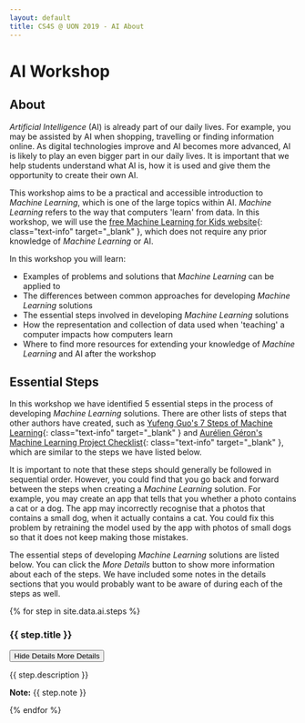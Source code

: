```yaml
---
layout: default
title: CS4S @ UON 2019 - AI About
---
```


# AI Workshop

## About

*Artificial Intelligence* (AI) is already part of our daily lives.
For example, you may be assisted by AI when shopping, travelling or finding information online.
As digital technologies improve and AI becomes more advanced, AI is likely to play an even bigger part in our daily lives.
It is important that we help students understand what AI is, how it is used and give them the opportunity to create their own AI.

This workshop aims to be a practical and accessible introduction to *Machine Learning*, which is one of the large topics within AI.
*Machine Learning* refers to the way that computers 'learn' from data.
In this workshop, we will use the [free Machine Learning for Kids website](https://machinelearningforkids.co.uk){: class="text-info" target="_blank" }, which does not require any prior knowledge of *Machine Learning* or AI.

In this workshop you will learn:

- Examples of problems and solutions that *Machine Learning* can be applied to
- The differences between common approaches for developing *Machine Learning* solutions
- The essential steps involved in developing *Machine Learning* solutions
- How the representation and collection of data used when 'teaching' a computer impacts how computers learn
- Where to find more resources for extending your knowledge of *Machine Learning* and AI after the workshop

## Essential Steps

In this workshop we have identified 5 essential steps in the process of developing *Machine Learning* solutions.
There are other lists of steps that other authors have created, such as [Yufeng Guo's 7 Steps of Machine Learning](https://www.techleer.com/articles/379-the-seven-steps-of-machine-learning/){: class="text-info" target="_blank" } and [Aurélien Géron's Machine Learning Project Checklist](https://www.kdnuggets.com/2018/12/machine-learning-project-checklist.html){: class="text-info" target="_blank" }, which are similar to the steps we have listed below.

It is important to note that these steps should generally be followed in sequential order.
However, you could find that you go back and forward between the steps when creating a *Machine Learning* solution.
For example, you may create an app that tells that you whether a photo contains a cat or a dog.
The app may incorrectly recognise that a photos that contains a small dog, when it actually contains a cat.
You could fix this problem by retraining the model used by the app with photos of small dogs so that it does not keep making those mistakes.

The essential steps of developing *Machine Learning* solutions are listed below.
You can click the *More Details* button to show more information about each of the steps.
We have included some notes in the details sections that you would probably want to be aware of during each of the steps as well.

{% for step in site.data.ai.steps %}
<h3>{{ step.title }}</h3>
<p>
  <button class="btn btn-outline-info collapsed" type="button" data-toggle="collapse" data-target="#collapse-{{ step.id }}" aria-expanded="false" aria-controls="collapseExample">
    <span class="if-not-collapsed">
        Hide Details
        <i class="fas fa-chevron-up step-icon"></i>
    </span>
    <span class="if-collapsed">
        More Details
        <i class="fas fa-chevron-down step-icon"></i>
    </span>
  </button>
</p>
<div class="collapse" id="collapse-{{ step.id }}">
  <div class="card card-body my-4">
    <p>
        {{ step.description }}
    </p>
    <p>
        <strong>Note:</strong> {{ step.note }}
    </p>
  </div>
</div>
{% endfor %}
